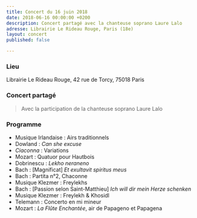 ```yaml
---
title: Concert du 16 juin 2018
date: 2018-06-16 00:00:00 +0200
description: Concert partagé avec la chanteuse soprano Laure Lalo
adresse: Librairie Le Rideau Rouge, Paris (18e)
layout: concert
published: false

---
```

### Lieu

Librairie Le Rideau Rouge, 42 rue de Torcy, 75018 Paris

### Concert partagé

> Avec la participation de la chanteuse soprano Laure Lalo

### Programme

* Musique Irlandaise : Airs traditionnels
* Dowland : _Can she excuse_
* _Ciaconna_ : Variations
* Mozart : Quatuor pour Hautbois
* Dobrinescu : _Lekho neraneno_
* Bach : \[Magnificat\] _Et exultavit spiritus meus_
* Bach : Partita n°2, Chaconne
* Musique Klezmer : Freylekhs
* Bach : \[Passion selon Saint-Matthieu\] _Ich will dir mein Herze schenken_
* Musique Klezmer : Freylekh & Khosidl
* Telemann : Concerto en mi mineur
* Mozart : _La Flûte Enchantée_, air de Papageno et Papagena
